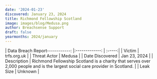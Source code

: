 ```yaml
---
date: '2024-01-23'
discovered: January 23, 2024
title: Richmond Fellowship Scotland
image: images/blog/Medusa.png
author: Breachsense Support
draft: false
yearmonths: 2024/january
---
```


| Data Breach Report------------:     |:-------------:    | :-----:|
| Victim      | trfs.org.uk      | 
| Threat Actor      | Medusa      | 
| Date Discovered      | Jan 23, 2024      | 
| Description      | Richmond Fellowship Scotland is a charity that serves over 2,000 people and is the largest social care provider in Scotland.      | 
| Leak Size      | Unknown      | 

